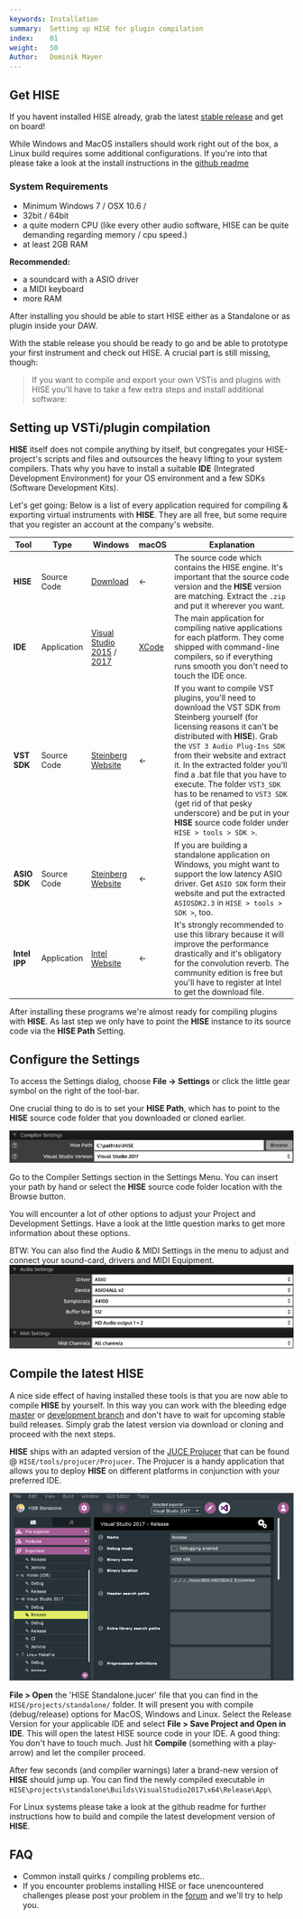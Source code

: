 ```yaml
---
keywords: Installation
summary:  Setting up HISE for plugin compilation
index:    01
weight:   50
Author:   Dominik Mayer
---
```


## Get HISE

If you havent installed HISE already, grab the latest [stable release](https://github.com/christophhart/HISE/releases/) and get on board! 

While Windows and MacOS installers should work right out of the box, a Linux build requires some additional configurations. If you're into that please take a look at the install instructions in the [github readme](https://github.com/christophhart/HISE)  

### System Requirements
- Minimum Windows 7 / OSX 10.6 /  
- 32bit / 64bit
- a quite modern CPU (like every other audio software, HISE can be quite demanding regarding memory / cpu speed.)
- at least 2GB RAM

**Recommended:**
- a soundcard with a ASIO driver
- a MIDI keyboard
- more RAM


After installing you should be able to start HISE either as a Standalone or as plugin inside your DAW.

With the stable release you should be ready to go and be able to prototype your first instrument and check out HISE. A crucial part is still missing, though: 

>If you want to compile and export your own VSTis and plugins with HISE you'll have to take a few extra steps and install additional software: 


## Setting up VSTi/plugin compilation

**HISE** itself does not compile anything by itself, but congregates your HISE-project's scripts and files and outsources the heavy lifting to your system compilers. Thats why you have to install a suitable **IDE** (Integrated Development Environment) for your OS environment and a few SDKs (Software Development Kits).  

Let's get going: Below is a list of every application required for compiling & exporting virtual instruments with **HISE**. They are all free, but some require that you register an account at the company's website.


| Tool | Type | Windows | macOS | Explanation |
| ---- | ---- | ------- | ----- | ----------- |
| **HISE** | Source Code | [Download ](https://github.com/christophhart/HISE) | <- | The source code which contains the HISE engine. It's important that the source code version and the **HISE** version are matching. Extract the `.zip` and put it wherever you want.  |
| **IDE** | Application | [Visual Studio 2015](https://www.visualstudio.com/de/vs/older-downloads/) / [2017](https://www.visualstudio.com/de/vs/) | [XCode](http://adcdownload.apple.com/Developer_Tools/Xcode_7.3.1/Xcode_7.3.1.dmg) | The main application for compiling native applications for each platform. They come shipped with command-line compilers, so if everything runs smooth you don't need to touch the IDE once.  |
| **VST SDK** | Source Code | [Steinberg Website](https://www.steinberg.net/en/company/developers.html) | <- | If you want to compile VST plugins, you'll need to download the VST SDK from Steinberg yourself (for licensing reasons it can't be distributed with **HISE**). Grab the `VST 3 Audio Plug-Ins SDK` from their website and extract it. In the extracted folder you'll find a .bat file that you have to execute. The folder `VST3_SDK` has to be renamed to `VST3 SDK` (get rid of that pesky underscore) and be put in your **HISE** source code folder under `HISE > tools > SDK >`. |
| **ASIO SDK** | Source Code| [Steinberg Website](https://www.steinberg.net/en/company/developers.html) | <- | If you are building a standalone application on Windows, you might want to support the low latency ASIO driver. Get `ASIO SDK` form their website and put the extracted `ASIOSDK2.3` in `HISE > tools > SDK >`, too. |
| **Intel IPP** | Application | [Intel Website](https://registrationcenter.intel.com/en/forms/?productid=2558&licensetype=2) | <- |It's strongly recommended to use this library because it will improve the performance drastically and it's obligatory for the convolution reverb. The community edition is free but you'll have to register at Intel to get the download file. |


After installing these programs we're almost ready for compiling plugins with **HISE**. As last step we only have to point the **HISE** instance to its source code via the **HISE Path** Setting.


## Configure the Settings

To access the Settings dialog, choose **File -> Settings** or click the little gear symbol on the right of the tool-bar. 

One crucial thing to do is to set your **HISE Path**, which has to point to the **HISE** source code folder that you downloaded or cloned earlier.

![hise-path](images/custom/hise-path.png)

Go to the Compiler Settings section in the Settings Menu. You can insert your path by hand or select the **HISE** source code folder location with the Browse button.

You will encounter a lot of other options to adjust your Project and Development Settings. Have a look at the little question marks to get more information about these options. 

BTW: You can also find the Audio & MIDI Settings in the menu to adjust and connect your sound-card, drivers and MIDI Equipment.
![audio-settings](images/custom/audio-settings.png)


## Compile the latest HISE

A nice side effect of having installed these tools is that you are now able to compile **HISE** by yourself. In this way you can work with the bleeding edge [master](https://github.com/christophhart/HISE/tree/master) or [development branch](https://github.com/christophhart/HISE/tree/develop) and don't have to wait for upcoming stable build releases. Simply grab the latest version via download or cloning and proceed with the next steps.  

**HISE** ships with an adapted version of the [JUCE Projucer](https://juce.com/discover/projucer) that can be found @ `HISE/tools/projucer/Projucer`. The Projucer is a handy application that allows you to deploy **HISE** on different platforms in conjunction with your preferred IDE.

![projucer](images/custom/projucer.png)

**File > Open** the 'HISE Standalone.jucer' file that you can find in the `HISE/projects/standalone/` folder. It will present you with compile (debug/release) options for MacOS, Windows and Linux. Select the Release Version for your applicable IDE and select **File > Save Project and Open in IDE**. This will open the latest HISE source code in your IDE. A good thing: You don't have to touch much. Just hit **Compile** (something with a play-arrow) and let the compiler proceed. 

After few seconds (and compiler warnings) later a brand-new version of **HISE** should jump up. You can find the newly compiled executable in `HISE\projects\standalone\Builds\VisualStudio2017\x64\Release\App\`

For Linux systems please take a look at the github readme for further instructions how to build and compile the latest development version of **HISE**.


## FAQ
* Common install quirks / compiling problems etc..
* If you encounter problems installing HISE or face unencountered challenges please post your problem in the [forum](https://forum.hise.audio) and we'll try to help you. 
